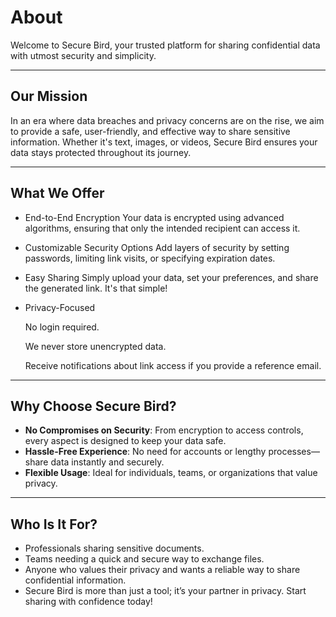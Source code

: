 About
=====

Welcome to Secure Bird, your trusted platform for sharing confidential data with utmost security and simplicity.

* * *

Our Mission
-----------

In an era where data breaches and privacy concerns are on the rise, we aim to provide a safe, user-friendly, and effective way to share sensitive information. Whether it's text, images, or videos, Secure Bird ensures your data stays protected throughout its journey.

* * *

What We Offer
-------------

*   End-to-End Encryption Your data is encrypted using advanced algorithms, ensuring that only the intended recipient can access it.
*   Customizable Security Options Add layers of security by setting passwords, limiting link visits, or specifying expiration dates.
*   Easy Sharing Simply upload your data, set your preferences, and share the generated link. It's that simple!
*   Privacy-Focused
    
    No login required.
    
    We never store unencrypted data.
    
    Receive notifications about link access if you provide a reference email.
    

* * *

Why Choose Secure Bird?
-----------------------

*   **No Compromises on Security**: From encryption to access controls, every aspect is designed to keep your data safe.
*   **Hassle-Free Experience**: No need for accounts or lengthy processes—share data instantly and securely.
*   **Flexible Usage**: Ideal for individuals, teams, or organizations that value privacy.

* * *

Who Is It For?
--------------

*   Professionals sharing sensitive documents.
*   Teams needing a quick and secure way to exchange files.
*   Anyone who values their privacy and wants a reliable way to share confidential information.
*   Secure Bird is more than just a tool; it’s your partner in privacy. Start sharing with confidence today!
